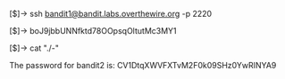 [$]-> ssh bandit1@bandit.labs.overthewire.org -p 2220

[$]-> boJ9jbbUNNfktd78OOpsqOltutMc3MY1

[$]-> cat "./-"


The password for bandit2 is: CV1DtqXWVFXTvM2F0k09SHz0YwRINYA9
